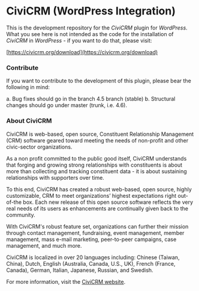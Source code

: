 CiviCRM (WordPress Integration)
===============================

This is the development repository for the *CiviCRM* plugin for *WordPress*. What you see here is not intended as the code for the installation of *CiviCRM* in *WordPress* - if you want to do that, please visit:

[https://civicrm.org/download](https://civicrm.org/download)

### Contribute ###

If you want to contribute to the development of this plugin, please bear the following in mind:

a. Bug fixes should go in the branch 4.5 branch (stable)b. Structural changes should go under master (trunk, i.e. 4.6).
### About CiviCRM ###
CiviCRM is web-based, open source, Constituent Relationship Management (CRM) software geared toward meeting the needs of non-profit and other civic-sector organizations.

As a non profit committed to the public good itself, CiviCRM understands that forging and growing strong relationships with constituents is about more than collecting and tracking constituent data - it is about sustaining relationships with supporters over time.

To this end, CiviCRM has created a robust web-based, open source, highly customizable, CRM to meet organizations’ highest expectations right out-of-the box. Each new release of this open source software reflects the very real needs of its users as enhancements are continually given back to the community.

With CiviCRM's robust feature set, organizations can further their mission through contact management, fundraising, event management, member management, mass e-mail marketing, peer-to-peer campaigns, case management, and much more.

CiviCRM is localized in over 20 languages including: Chinese (Taiwan, China), Dutch, English (Australia, Canada, U.S., UK), French (France, Canada), German, Italian, Japanese, Russian, and Swedish.

For more information, visit the [CiviCRM website](https://civicrm.org).